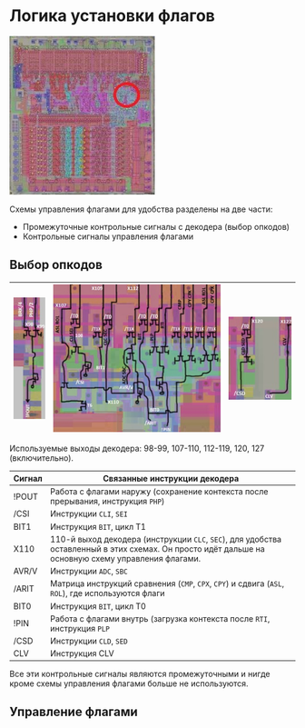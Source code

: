# Логика установки флагов

![6502_locator_flags_control](/BreakingNESWiki/imgstore/6502_locator_flags_control.jpg)

Схемы управления флагами для удобства разделены на две части:
- Промежуточные контрольные сигналы с декодера (выбор опкодов)
- Контрольные сигналы управления флагами

## Выбор опкодов

|![flags_control_tran1](/BreakingNESWiki/imgstore/flags_control_tran1.jpg)|![flags_control_tran2](/BreakingNESWiki/imgstore/flags_control_tran2.jpg)|![flags_control_tran3](/BreakingNESWiki/imgstore/flags_control_tran3.jpg)|
|---|---|---|

Используемые выходы декодера: 98-99, 107-110, 112-119, 120, 127 (включительно).

|Сигнал|Связанные инструкции декодера|
|---|---|
|!POUT|Работа с флагами наружу (сохранение контекста после прерывания, инструкция `PHP`)|
|/CSI|Инструкции `CLI`, `SEI`|
|BIT1|Инструкция `BIT`, цикл T1|
|X110|110-й выход декодера (инструкции `CLC`, `SEC`), для удобства оставленный в этих схемах. Он просто идёт дальше на основную схему управления флагами.|
|AVR/V|Инструкции `ADC`, `SBC`|
|/ARIT|Матрица инструкций сравнения (`CMP`, `CPX`, `CPY`) и сдвига (`ASL`, `ROL`), где используются флаги|
|BIT0|Инструкция `BIT`, цикл T0|
|!PIN|Работа с флагами внутрь (загрузка контекста после `RTI`, инструкция `PLP`|
|/CSD|Инструкции `CLD`, `SED`|
|CLV|Инструкция CLV|

Все эти контрольные сигналы являются промежуточными и нигде кроме схемы управления флагами больше не используются.

## Управление флагами

